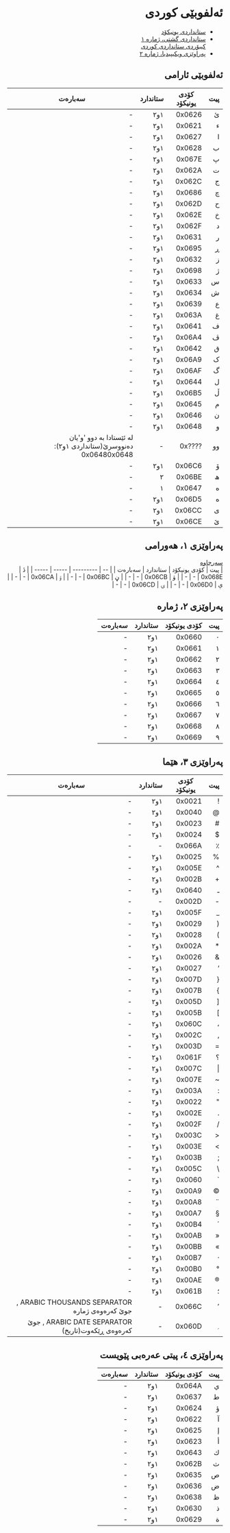 <div dir=rtl>

# ئەلفوبێی کوردی
- [ستانداردی یونیکۆد](https://www.unicode.org/charts/PDF/U0600.pdf)
- [ستانداردی گشتی، ژمارە ١](http://unicode.ekrg.org/ku_unicodes.html)  
  [کیبۆردی ستانداردی کوردی](http://unicode.ekrg.org/download/UnifiedKeyboardProject_ku.pdf)
- [پەراوێزی ویکیپیدیا، ژمارە ٢](https://ckb.wikipedia.org/wiki/%D9%88%DB%8C%DA%A9%DB%8C%D9%BE%DB%8C%D8%AF%DB%8C%D8%A7:%D9%86%D9%88%D9%88%D8%B3%DB%8C%D9%86%DB%8C_%DA%A9%D9%88%D8%B1%D8%AF%DB%8C)
## ئەلفوبێی ئارامی
| پیت | کۆدی یونیکۆد | ستاندارد | سەبارەت |
| -- | --------- | ----- | ----- |
| ئ | 0x0626 | ١و٢ | - |
| ء | 0x0621 | ١و٢ | - |
| ا | 0x0627 | ١و٢ | - |
| ب | 0x0628 | ١و٢ | - |
| پ | 0x067E | ١و٢ | - |
| ت | 0x062A | ١و٢ | - |
| ج | 0x062C | ١و٢ | - |
| چ | 0x0686 | ١و٢ | - |
| ح | 0x062D | ١و٢ | - |
| خ | 0x062E | ١و٢ | - |
| د | 0x062F | ١و٢ | - |
| ر | 0x0631 | ١و٢ | - |
| ڕ | 0x0695 | ١و٢ | - |
| ز | 0x0632 | ١و٢ | - |
| ژ | 0x0698 | ١و٢ | - |
| س | 0x0633 | ١و٢ | - |
| ش | 0x0634 | ١و٢ | - |
| ع | 0x0639 | ١و٢ | - |
| غ | 0x063A | ١و٢ | - |
| ف | 0x0641 | ١و٢ | - |
| ڤ | 0x06A4 | ١و٢ | - |
| ق | 0x0642 | ١و٢ | - |
| ک | 0x06A9 | ١و٢ | - |
| گ | 0x06AF | ١و٢ | - |
| ل | 0x0644 | ١و٢ | - |
| ڵ | 0x06B5 | ١و٢ | - |
| م | 0x0645 | ١و٢ | - |
| ن | 0x0646 | ١و٢ | - |
| و | 0x0648 | ١و٢ | - |
| وو | ????0x | - | لە ئێستادا بە دوو 'و'یان دەنووسرێ(ستانداردی ١و٢): 0x06480x0648 |
| ۆ | 0x06C6 | ١و٢ | - |
| ھ | 0x06BE | ٢ | - |
| ه | 0x0647 | ١ | - |
| ە | 0x06D5 | ١و٢ | - |
| ی | 0x06CC | ١و٢ | - |
| ێ | 0x06CE | ١و٢ | - |
## پەراوێزی ١، هەورامی
[سەرچاوە](https://ckb.wikipedia.org/wiki/%DA%BE%DB%95%D9%88%D8%B1%D8%A7%D9%85%DB%8C)  
| پیت | کۆدی یونیکۆد | ستاندارد | سەبارەت |
| -- | --------- | ----- | ----- |
| ڎ | 0x068E | - | - |
| ۋ | 0x06CB | - | - |
| ڼ | 0x06BC | - | - |
| ۊ | 0x06CA | - | - |
| ې | 0x06D0 | - | - |
| ۍ | 0x06CD | - | - |
## 	پەراوێزی ٢، ژمارە
| پیت | کۆدی یونیکۆد | ستاندارد | سەبارەت |
| -- | --------- | ----- | ----- |
| ٠ | 0x0660 | ١و٢ | - |
| ١ | 0x0661 | ١و٢ | - |
| ٢ | 0x0662 | ١و٢ | - |
| ٣ | 0x0663 | ١و٢ | - |
| ٤ | 0x0664 | ١و٢ | - |
| ٥ | 0x0665 | ١و٢ | - |
| ٦ | 0x0666 | ١و٢ | - |
| ٧ | 0x0667 | ١و٢ | - |
| ٨ | 0x0668 | ١و٢ | - |
| ٩ | 0x0669 | ١و٢ | - |
## 	پەراوێزی ٣، هێما
| پیت | کۆدی یونیکۆد | ستاندارد | سەبارەت |
| -- | --------- | ----- | ----- |
| ! | 0x0021 | ١و٢ | - |
| @ | 0x0040 | ١و٢ | - |
| # | 0x0023 | ١و٢ | - |
| $ | 0x0024 | ١و٢ | - |
| ٪ |  0x066A | - | - |
| %	| 0x0025 | ١و٢ | - |
| ^ | 0x005E | ١و٢ | - |
| + | 0x002B | ١و٢ | - |
| ـ |  0x0640 | ١و٢ | - |
| - | 0x002D | - | - |
| _	| 0x005F | ١و٢ | - |
| ( | 0x0029 | ١و٢ | - |
| ) | 0x0028 | ١و٢ | - |
| * | 0x002A | ١و٢ | - |
| & | 0x0026 | ١و٢ | - |
| ‘ | 0x0027 | ١و٢ | - |
| { | 0x007D | ١و٢ | - |
| } | 0x007B | ١و٢ | - |
| [ | 0x005D | ١و٢ | - |
| ] | 0x005B | ١و٢ | - |
| ، |  0x060C | ١و٢ | - |
| , | 0x002C | ١و٢ | - |
| = | 0x003D | ١و٢ | - |
| ؟ |  0x061F | ١و٢ | - |
| \| | 0x007C | ١و٢ | - |
| ~ | 0x007E | ١و٢ | - |
| : | 0x003A | ١و٢ | - |
| " | 0x0022 | ١و٢ | - |
| . | 0x002E | ١و٢ | - |
| / | 0x002F | ١و٢ | - |
| < | 0x003C | ١و٢ | - |
| > | 0x003E | ١و٢ | - |
| ; | 0x003B | ١و٢ | - |
| \ | 0x005C | ١و٢ | - |
| ` | 0x0060 | ١و٢ | - |
| © | 0x00A9 | ١و٢ | - |
| ¨ | 0x00A8 | ١و٢ | - |
| § | 0x00A7 | ١و٢ | - |
| ´ | 0x00B4 | ١و٢ | - |
| « | 0x00AB | ١و٢ | - |
| » | 0x00BB | ١و٢ | - |
| · | 0x00B7 | ١و٢ | - |
| ° | 0x00B0 | ١و٢ | - |
| ® | 0x00AE | ١و٢ | - |
| ؛ |  0x061B | ١و٢ | - |
| ٬ | 0x066C | - | ARABIC THOUSANDS SEPARATOR , جوێ کەرەوەی ژمارە |
| ؍ |  0x060D | - |	ARABIC DATE SEPARATOR , جوێ کەرەوەی ڕێکەوت(تاریخ) |
## پەراوێزی ٤، پیتی عەرەبی پێویست
| پیت | کۆدی یونیکۆد | ستاندارد | سەبارەت |
| -- | --------- | ----- | ----- |
| ي | 0x064A | ١و٢ | - |
| ط | 0x0637 | ١و٢ | - |
| ؤ | 0x0624 | ١و٢ | - |
| آ | 0x0622 | ١و٢ | - |
| إ | 0x0625 | ١و٢ | - |
| أ | 0x0623 | ١و٢ | - |
| ك | 0x0643 | ١و٢ | - |
| ث | 0x062B | ١و٢ | - |
| ص | 0x0635 | ١و٢ | - |
| ض | 0x0636 | ١و٢ | - |
| ظ | 0x0638 | ١و٢ | - |
| ذ | 0x0630 | ١و٢ | - |
| ة | 0x0629 | ١و٢ | - |
